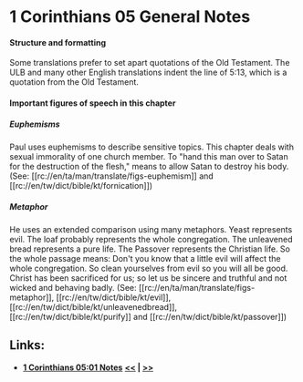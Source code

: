# 1 Corinthians 05 General Notes #

#### Structure and formatting ####

Some translations prefer to set apart quotations of the Old Testament. The ULB and many other English translations indent the line of 5:13, which is a quotation from the Old Testament. 

#### Important figures of speech in this chapter ####

##### Euphemisms #####

Paul uses euphemisms to describe sensitive topics. This chapter deals with sexual immorality of one church member. To "hand this man over to Satan for the destruction of the flesh," means to allow Satan to destroy his body. (See: [[rc://en/ta/man/translate/figs-euphemism]] and [[rc://en/tw/dict/bible/kt/fornication]])

##### Metaphor #####
He uses an extended comparison using many metaphors. Yeast represents evil. The loaf probably represents the whole congregation. The unleavened bread represents a pure life. The Passover represents the Christian life. So the whole passage means: Don't you know that a little evil will affect the whole congregation. So clean yourselves from evil so you will all be good. Christ has been sacrificed for us; so let us be sincere and truthful and not wicked and behaving badly. (See: [[rc://en/ta/man/translate/figs-metaphor]], [[rc://en/tw/dict/bible/kt/evil]], [[rc://en/tw/dict/bible/kt/unleavenedbread]], [[rc://en/tw/dict/bible/kt/purify]] and [[rc://en/tw/dict/bible/kt/passover]])

## Links: ##

* __[1 Corinthians 05:01 Notes](./01.md)__
__[<<](../04/intro.md) | [>>](../06/intro.md)__